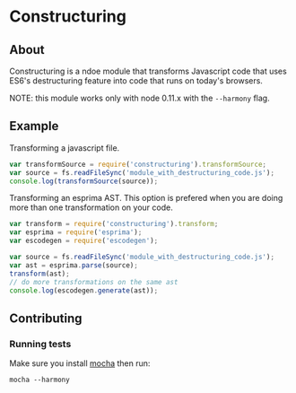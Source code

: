 # Constructuring

## About

Constructuring is a ndoe module that transforms Javascript code that uses ES6's
destructuring feature into code that runs on today's browsers.

NOTE: this module works only with node 0.11.x with the `--harmony` flag.

## Example

Transforming a javascript file.
```js
var transformSource = require('constructuring').transformSource;
var source = fs.readFileSync('module_with_destructuring_code.js');
console.log(transformSource(source));
```

Transforming an esprima AST. This option is prefered when you are doing
more than one transformation on your code.
```js
var transform = require('constructuring').transform;
var esprima = require('esprima');
var escodegen = require('escodegen');

var source = fs.readFileSync('module_with_destructuring_code.js');
var ast = esprima.parse(source);
transform(ast);
// do more transformations on the same ast
console.log(escodegen.generate(ast));
```

## Contributing

### Running tests

Make sure you install [mocha](http://visionmedia.github.io/mocha/#installation) then run:

```
mocha --harmony
```
